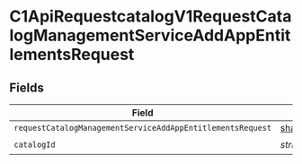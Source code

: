 # C1ApiRequestcatalogV1RequestCatalogManagementServiceAddAppEntitlementsRequest


## Fields

| Field                                                                                                                                              | Type                                                                                                                                               | Required                                                                                                                                           | Description                                                                                                                                        |
| -------------------------------------------------------------------------------------------------------------------------------------------------- | -------------------------------------------------------------------------------------------------------------------------------------------------- | -------------------------------------------------------------------------------------------------------------------------------------------------- | -------------------------------------------------------------------------------------------------------------------------------------------------- |
| `requestCatalogManagementServiceAddAppEntitlementsRequest`                                                                                         | [shared.RequestCatalogManagementServiceAddAppEntitlementsRequest](../../models/shared/requestcatalogmanagementserviceaddappentitlementsrequest.md) | :heavy_minus_sign:                                                                                                                                 | N/A                                                                                                                                                |
| `catalogId`                                                                                                                                        | *string*                                                                                                                                           | :heavy_check_mark:                                                                                                                                 | N/A                                                                                                                                                |